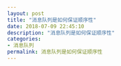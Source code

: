 ```yaml
---
layout: post
title: "消息队列是如何保证顺序性"
date: 2018-07-09 22:45:10
description: "消息队列是如何保证顺序性"
categories:
- 消息队列
permalink: 消息队列是如何保证顺序性
---
```

